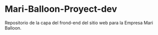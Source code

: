 # Mari-Balloon-Proyect-dev
Repositorio de la capa del frond-end del sitio web para la Empresa Mari Balloon. 
